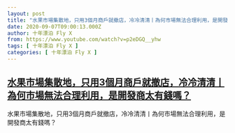```yaml
---
layout: post
title: "水果市場集散地，只用3個月商戶就撤店，冷冷清清丨為何市場無法合理利用，是開發商太有錢嗎？"
date: 2020-09-07T09:00:13.000Z
author: 十年漂泊 Fly X
from: https://www.youtube.com/watch?v=p2eDGQ__yhw
tags: [ 十年漂泊 Fly X ]
categories: [ 十年漂泊 Fly X ]
---
```

<!--1599469213000-->
[水果市場集散地，只用3個月商戶就撤店，冷冷清清丨為何市場無法合理利用，是開發商太有錢嗎？](https://www.youtube.com/watch?v=p2eDGQ__yhw)
------

<div>
水果市場集散地，只用3個月商戶就撤店，冷冷清清丨為何市場無法合理利用，是開發商太有錢嗎？
</div>
